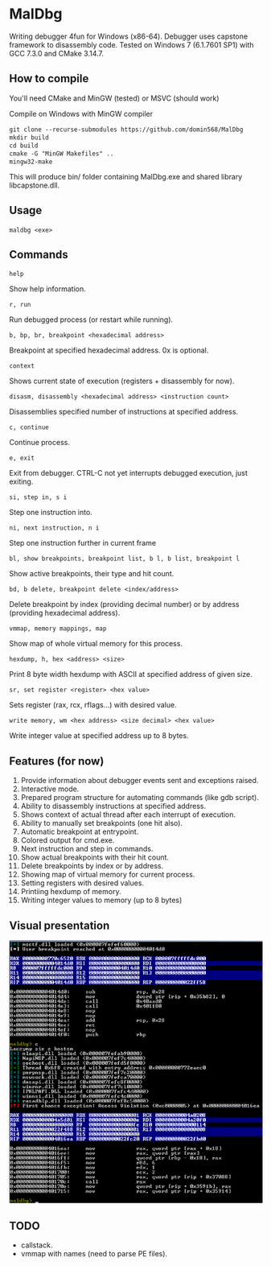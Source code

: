 # MalDbg

Writing debugger 4fun for Windows (x86-64). Debugger uses capstone framework to disassembly code.
Tested on Windows 7 (6.1.7601 SP1) with GCC 7.3.0 and CMake 3.14.7.

## How to compile
You'll need CMake and MinGW (tested) or MSVC (should work)

Compile on Windows with MinGW compiler

```
git clone --recurse-submodules https://github.com/domin568/MalDbg
mkdir build
cd build
cmake -G "MinGW Makefiles" ..
mingw32-make
```
This will produce bin/ folder containing MalDbg.exe and shared library libcapstone.dll.
## Usage

```
maldbg <exe>
```

## Commands

```
help
```

Show help information.

```
r, run 
```

Run debugged process (or restart while running).

```
b, bp, br, breakpoint <hexadecimal address>
```

Breakpoint at specified hexadecimal address. 0x is optional. 

```
context
```

Shows current state of execution (registers + disassembly for now).

```
disasm, disassembly <hexadecimal address> <instruction count>
```

Disassemblies specified number of instructions at specified address.

```
c, continue
```

Continue process.

```
e, exit
```

Exit from debugger. CTRL-C not yet interrupts debugged execution, just exiting.

```
si, step in, s i
```
Step one instruction into.

```
ni, next instruction, n i
```

Step one instruction further in current frame

```
bl, show breakpoints, breakpoint list, b l, b list, breakpoint l
```

Show active breakpoints, their type and hit count.

```
bd, b delete, breakpoint delete <index/address>
```

Delete breakpoint by index (providing decimal number) or by address (providing hexadecimal address).

``` 
vmmap, memory mappings, map
```

Show map of whole virtual memory for this process.

```
hexdump, h, hex <address> <size>
```

Print 8 byte width hexdump with ASCII at specified address of given size. 

```
sr, set register <register> <hex value>
```

Sets register (rax, rcx, rflags...) with desired value.

```
write memory, wm <hex address> <size decimal> <hex value>
```

Write integer value at specified address up to 8 bytes.

## Features (for now)

1. Provide information about debugger events sent and exceptions raised. 
2. Interactive mode.
3. Prepared program structure for automating commands (like gdb script).
4. Ability to disassembly instructions at specified address.
5. Shows context of actual thread after each interrupt of execution.
4. Ability to manually set breakpoints (one hit also).
5. Automatic breakpoint at entrypoint.
6. Colored output for cmd.exe.
7. Next instruction and step in commands.
8. Show actual breakpoints with their hit count.
9. Delete breakpoints by index or by address.
10. Showing map of virtual memory for current process.
11. Setting registers with desired values.
12. Printiing hexdump of memory.
13. Writing integer values to memory (up to 8 bytes)

## Visual presentation 

![](screen.png) 

## TODO 
- callstack.
- vmmap with names (need to parse PE files).